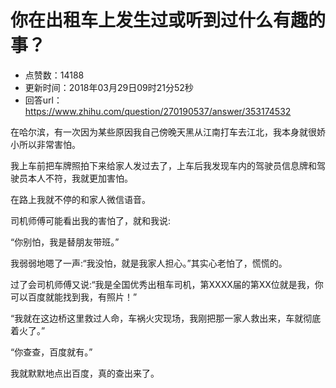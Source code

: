 # 你在出租车上发生过或听到过什么有趣的事？
- 点赞数：14188
- 更新时间：2018年03月29日09时21分52秒
- 回答url：https://www.zhihu.com/question/270190537/answer/353174532
<body>
 <p data-pid="RH79yHYF">在哈尔滨，有一次因为某些原因我自己傍晚天黑从江南打车去江北，我本身就很娇小所以非常害怕。</p>
 <p data-pid="KqN4NzaD">我上车前把车牌照拍下来给家人发过去了，上车后我发现车内的驾驶员信息牌和驾驶员本人不符，我就更加害怕。</p>
 <p data-pid="EZqIlEH0">在路上我就不停的和家人微信语音。</p>
 <p data-pid="tds5gcoW">司机师傅可能看出我的害怕了，就和我说:</p>
 <p data-pid="UPzwEuR7">“你别怕，我是替朋友带班。”</p>
 <p data-pid="5yAWi6F-">我弱弱地嗯了一声:“我没怕，就是我家人担心。”其实心老怕了，慌慌的。</p>
 <p data-pid="j48kro9Q">过了会司机师傅又说:“我是全国优秀出租车司机，第XXXX届的第XX位就是我，你可以百度就能找到我，有照片！”</p>
 <p data-pid="otZiIOtD">“我就在这边桥这里救过人命，车祸火灾现场，我刚把那一家人救出来，车就彻底着火了。”</p>
 <p data-pid="1hipD24W">“你查查，百度就有。”</p>
 <p data-pid="tXKDNT4b">我就默默地点出百度，真的查出来了。</p>
</body>